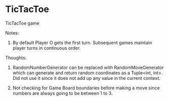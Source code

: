 # TicTacToe
TicTacToe game

Notes:

1)	By default Player O gets the first turn. Subsequent games maintain player turns in continuous order.

Thoughts:

1)	RandomNumberGenerator can be replaced with RandomMoveGenerator which can generate and return random coordinates as a Tuple<int, int>. Did not use it since it does not add up any value in the current context.

2)	Not checking for Game Board boundaries before making a move since numbers are always going to be between 1 to 3.

